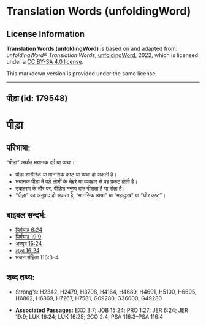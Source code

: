 # Translation Words (unfoldingWord)

## License Information

**Translation Words (unfoldingWord)** is based on and adapted from: _unfoldingWord® Translation Words_, [unfoldingWord](https://unfoldingword.org/utw), 2022, which is licensed under a [CC BY-SA 4.0 license](https://creativecommons.org/licenses/by-sa/4.0/legalcode.en).

This markdown version is provided under the same license.



--------------------------------

## पीड़ा (id: 179548)

पीड़ा
====

परिभाषा:
--------

“पीड़ा” अर्थात भयानक दर्द या व्यथा।

* पीड़ा शारीरिक या मानसिक कष्ट या व्यथा हो सकती है।
* भयानक पीड़ा में पड़े लोगों के चेहरे या व्यवहार से वह प्रकट होती है।
* उदाहरण के तौर पर, पीड़ित मनुष्य दांत पीसता है या रोता है।
* “पीड़ा” का अनुवाद हो सकता है, “मानसिक व्यथा” या “महादुःख” या “घोर कष्ट”।

बाइबल सन्दर्भ:
--------------

* [यिर्मयाह 6:24](https://ref.ly/Jer6:24)
* [यिर्मयाह 19:9](https://ref.ly/Jer19:9)
* [अय्यूब 15:24](https://ref.ly/Job15:24)
* [लूका 16:24](https://ref.ly/Luke16:24)
* भजन संहिता 116:3–4

शब्द तथ्य:
----------

* Strong's: H2342, H2479, H3708, H4164, H4689, H4691, H5100, H6695, H6862, H6869, H7267, H7581, G09280, G36000, G49280

* **Associated Passages:** EXO 3:7; JOB 15:24; PRO 1:27; JER 6:24; JER 19:9; LUK 16:24; LUK 16:25; 2CO 2:4; PSA 116:3–PSA 116:4


